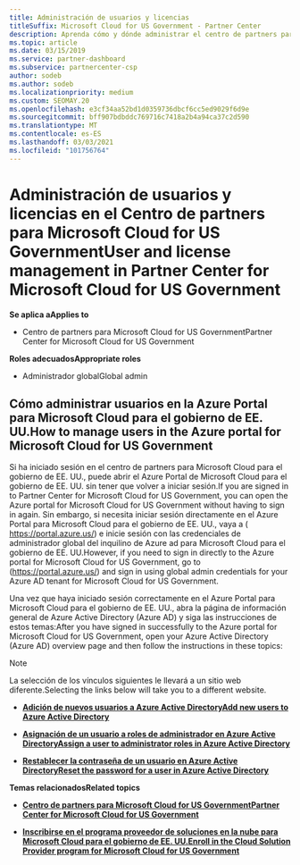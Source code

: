 ```yaml
---
title: Administración de usuarios y licencias
titleSuffix: Microsoft Cloud for US Government - Partner Center
description: Aprenda cómo y dónde administrar el centro de partners para Microsoft Cloud para asociados, clientes y licencias del gobierno de EE. UU., así como restablecimientos de contraseña.
ms.topic: article
ms.date: 03/15/2019
ms.service: partner-dashboard
ms.subservice: partnercenter-csp
author: sodeb
ms.author: sodeb
ms.localizationpriority: medium
ms.custom: SEOMAY.20
ms.openlocfilehash: e3cf34aa52bd1d0359736dbcf6cc5ed9029f6d9e
ms.sourcegitcommit: bff907bdbddc769716c7418a2b4a94ca37c2d590
ms.translationtype: MT
ms.contentlocale: es-ES
ms.lasthandoff: 03/03/2021
ms.locfileid: "101756764"
---
```

# <a name="user-and-license-management-in-partner-center-for-microsoft-cloud-for-us-government"></a><span data-ttu-id="fa480-103">Administración de usuarios y licencias en el Centro de partners para Microsoft Cloud for US Government</span><span class="sxs-lookup"><span data-stu-id="fa480-103">User and license management in Partner Center for Microsoft Cloud for US Government</span></span>

<span data-ttu-id="fa480-104">**Se aplica a**</span><span class="sxs-lookup"><span data-stu-id="fa480-104">**Applies to**</span></span>

- <span data-ttu-id="fa480-105">Centro de partners para Microsoft Cloud for US Government</span><span class="sxs-lookup"><span data-stu-id="fa480-105">Partner Center for Microsoft Cloud for US Government</span></span>

<span data-ttu-id="fa480-106">**Roles adecuados**</span><span class="sxs-lookup"><span data-stu-id="fa480-106">**Appropriate roles**</span></span>

- <span data-ttu-id="fa480-107">Administrador global</span><span class="sxs-lookup"><span data-stu-id="fa480-107">Global admin</span></span>

## <a name="how-to-manage-users-in-the-azure-portal-for-microsoft-cloud-for-us-government"></a><span data-ttu-id="fa480-108">Cómo administrar usuarios en la Azure Portal para Microsoft Cloud para el gobierno de EE. UU.</span><span class="sxs-lookup"><span data-stu-id="fa480-108">How to manage users in the Azure portal for Microsoft Cloud for US Government</span></span>

<span data-ttu-id="fa480-109">Si ha iniciado sesión en el centro de partners para Microsoft Cloud para el gobierno de EE. UU., puede abrir el Azure Portal de Microsoft Cloud para el gobierno de EE. UU. sin tener que volver a iniciar sesión.</span><span class="sxs-lookup"><span data-stu-id="fa480-109">If you are signed in to Partner Center for Microsoft Cloud for US Government, you can open the Azure portal for Microsoft Cloud for US Government without having to sign in again.</span></span> <span data-ttu-id="fa480-110">Sin embargo, si necesita iniciar sesión directamente en el Azure Portal para Microsoft Cloud para el gobierno de EE. UU., vaya a ( https://portal.azure.us/) e inicie sesión con las credenciales de administrador global del inquilino de Azure ad para Microsoft Cloud para el gobierno de EE. UU.</span><span class="sxs-lookup"><span data-stu-id="fa480-110">However, if you need to sign in directly to the Azure portal for Microsoft Cloud for US Government, go to (https://portal.azure.us/) and sign in using global admin credentials for your Azure AD tenant for Microsoft Cloud for US Government.</span></span>

<span data-ttu-id="fa480-111">Una vez que haya iniciado sesión correctamente en el Azure Portal para Microsoft Cloud para el gobierno de EE. UU., abra la página de información general de Azure Active Directory (Azure AD) y siga las instrucciones de estos temas:</span><span class="sxs-lookup"><span data-stu-id="fa480-111">After you have signed in successfully to the Azure portal for Microsoft Cloud for US Government, open your Azure Active Directory (Azure AD) overview page and then follow the instructions in these topics:</span></span>

> [!NOTE]  
> <span data-ttu-id="fa480-112">La selección de los vínculos siguientes le llevará a un sitio web diferente.</span><span class="sxs-lookup"><span data-stu-id="fa480-112">Selecting the links below will take you to a different website.</span></span> 

-  [<span data-ttu-id="fa480-113">**Adición de nuevos usuarios a Azure Active Directory**</span><span class="sxs-lookup"><span data-stu-id="fa480-113">**Add new users to Azure Active Directory**</span></span>](/azure/active-directory/active-directory-users-create-azure-portal)

-  [<span data-ttu-id="fa480-114">**Asignación de un usuario a roles de administrador en Azure Active Directory**</span><span class="sxs-lookup"><span data-stu-id="fa480-114">**Assign a user to administrator roles in Azure Active Directory**</span></span>](/azure/active-directory/active-directory-users-assign-role-azure-portal)

-  [<span data-ttu-id="fa480-115">**Restablecer la contraseña de un usuario en Azure Active Directory**</span><span class="sxs-lookup"><span data-stu-id="fa480-115">**Reset the password for a user in Azure Active Directory**</span></span>](/azure/active-directory/active-directory-users-reset-password-azure-portal)

<span data-ttu-id="fa480-116">**Temas relacionados**</span><span class="sxs-lookup"><span data-stu-id="fa480-116">**Related topics**</span></span>

-  [<span data-ttu-id="fa480-117">**Centro de partners para Microsoft Cloud for US Government**</span><span class="sxs-lookup"><span data-stu-id="fa480-117">**Partner Center for Microsoft Cloud for US Government**</span></span>](partner-center-for-microsoft-us-govt-cloud.md)

-  [<span data-ttu-id="fa480-118">**Inscribirse en el programa proveedor de soluciones en la nube para Microsoft Cloud para el gobierno de EE. UU.**</span><span class="sxs-lookup"><span data-stu-id="fa480-118">**Enroll in the Cloud Solution Provider program for Microsoft Cloud for US Government**</span></span>](enroll-in-csp-for-microsoft-us-govt-cloud.md)